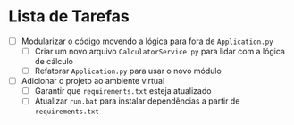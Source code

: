 # Lista de Tarefas

- [ ] Modularizar o código movendo a lógica para fora de `Application.py`
  - [ ] Criar um novo arquivo `CalculatorService.py` para lidar com a lógica de cálculo
  - [ ] Refatorar `Application.py` para usar o novo módulo

- [ ] Adicionar o projeto ao ambiente virtual
  - [ ] Garantir que `requirements.txt` esteja atualizado
  - [ ] Atualizar `run.bat` para instalar dependências a partir de `requirements.txt`
